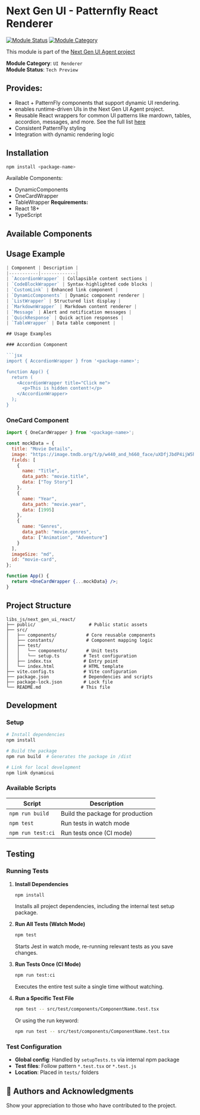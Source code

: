 # Next Gen UI - Patternfly React Renderer

[![Module Status](https://img.shields.io/badge/Module_Status-Tech_Preview-orange)](https://github.com/RedHat-UX/next-gen-ui-agent)
[![Module Category](https://img.shields.io/badge/Module_Category-UI_Renderer-green)](https://github.com/RedHat-UX/next-gen-ui-agent)

This module is part of the [Next Gen UI Agent project](https://github.com/RedHat-UX/next-gen-ui-agent)

**Module Category**: `UI Renderer`  
**Module Status**: `Tech Preview` 

## Provides:

* React + PatternFly components that support dynamic UI rendering.
* enables runtime-driven UIs in the Next Gen UI Agent project.
* Reusable React wrappers for common UI patterns like mardown, tables, accordion, messages, and more. See the full list [here](#-available-components)
* Consistent PatternFly styling
* Integration with dynamic rendering logic

## Installation

```bash
npm install <package-name>
```

Available Components:
- DynamicComponents
- OneCardWrapper
- TableWrapper
**Requirements:**
- React 18+
- TypeScript

## Available Components

## Usage Example
```js
| Component | Description |
|-----------|-------------|
| `AccordionWrapper` | Collapsible content sections |
| `CodeBlockWrapper` | Syntax-highlighted code blocks |
| `CustomLink` | Enhanced link component |
| `DynamicComponents` | Dynamic component renderer |
| `ListWrapper` | Structured list display |
| `MarkdownWrapper` | Markdown content renderer |
| `Message` | Alert and notification messages |
| `QuickResponse` | Quick action responses |
| `TableWrapper` | Data table component |

## Usage Examples

### Accordion Component

```jsx
import { AccordionWrapper } from '<package-name>';

function App() {
  return (
    <AccordionWrapper title="Click me">
      <p>This is hidden content!</p>
    </AccordionWrapper>
  );
}
```

### OneCard Component

```jsx
import { OneCardWrapper } from '<package-name>';

const mockData = {
  title: "Movie Details",
  image: "https://image.tmdb.org/t/p/w440_and_h660_face/uXDfjJbdP4ijW5hWSBrPrlKpxab.jpg",
  fields: [
    {
      name: "Title",
      data_path: "movie.title",
      data: ["Toy Story"]
    },
    {
      name: "Year",
      data_path: "movie.year",
      data: [1995]
    },
    {
      name: "Genres",
      data_path: "movie.genres",
      data: ["Animation", "Adventure"]
    }
  ],
  imageSize: "md",
  id: "movie-card",
};

function App() {
  return <OneCardWrapper {...mockData} />;
}
```

## Project Structure

```
libs_js/next_gen_ui_react/
├── public/                    # Public static assets
├── src/
│   ├── components/           # Core reusable components
│   ├── constants/            # Component mapping logic
│   ├── test/
│   │   └── components/       # Unit tests
│   │   └── setup.ts         # Test configuration
│   ├── index.tsx            # Entry point
│   └── index.html           # HTML template
├── vite.config.ts           # Vite configuration
├── package.json             # Dependencies and scripts
├── package-lock.json        # Lock file
└── README.md               # This file
```

## Development

### Setup

```bash
# Install dependencies
npm install

# Build the package
npm run build  # Generates the package in /dist

# Link for local development
npm link dynamicui
```

### Available Scripts

| Script | Description |
|--------|-------------|
| `npm run build` | Build the package for production |
| `npm test` | Run tests in watch mode |
| `npm run test:ci` | Run tests once (CI mode) |

## Testing

### Running Tests

1. **Install Dependencies**
   ```bash
   npm install
   ```
   Installs all project dependencies, including the internal test setup package.

2. **Run All Tests (Watch Mode)**
   ```bash
   npm test
   ```
   Starts Jest in watch mode, re-running relevant tests as you save changes.

3. **Run Tests Once (CI Mode)**
   ```bash
   npm run test:ci
   ```
   Executes the entire test suite a single time without watching.

4. **Run a Specific Test File**
   ```bash
   npm test -- src/test/components/ComponentName.test.tsx
   ```
   Or using the run keyword:
   ```bash
   npm run test -- src/test/components/ComponentName.test.tsx
   ```

### Test Configuration

- **Global config**: Handled by `setupTests.ts` via internal npm package
- **Test files**: Follow pattern `*.test.tsx` or `*.test.js`
- **Location**: Placed in `tests/` folders

## 👥 Authors and Acknowledgments

Show your appreciation to those who have contributed to the project.